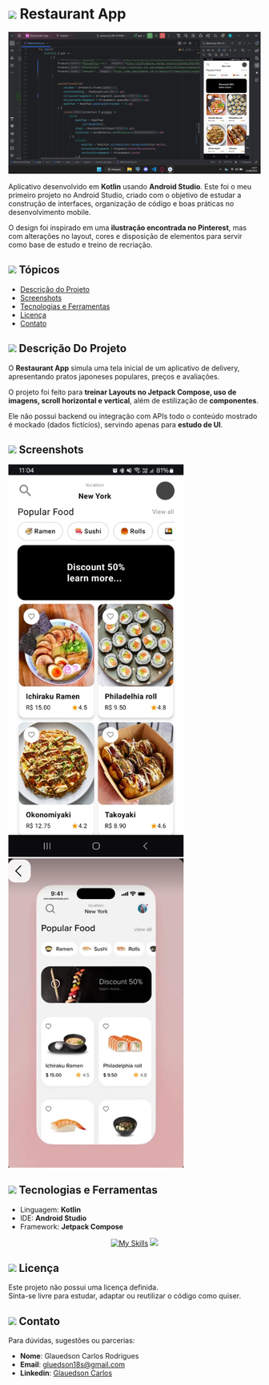 # <img src="https://www.pikpng.com/pngl/b/36-369676_food-court-icon-png-png-download-app-icon.png" width="26px"> Restaurant App

<img src="./github/codeApp.png" >

Aplicativo desenvolvido em **Kotlin** usando **Android Studio**.
Este foi o meu primeiro projeto no Android Studio, criado com o objetivo de estudar a construção de interfaces, organização de código e boas práticas no desenvolvimento mobile.

O design foi inspirado em uma **ilustração encontrada no Pinterest**, mas com alterações no layout, cores e disposição de elementos para servir como base de estudo e treino de recriação.

## <img src="https://www.pikpng.com/pngl/b/36-369676_food-court-icon-png-png-download-app-icon.png" width="20px"> Tópicos

- [Descrição do Projeto](#descricao)
- [Screenshots](#screenshots)
- [Tecnologias e Ferramentas](#tecnologias)
- [Licença](#licença)
- [Contato](#contato)

<h2 id="descricao">
  <img src="https://www.pikpng.com/pngl/b/36-369676_food-court-icon-png-png-download-app-icon.png" width="20px"> Descrição Do Projeto
</h2>

O **Restaurant App** simula uma tela inicial de um aplicativo de delivery, apresentando pratos japoneses populares, preços e avaliações.

O projeto foi feito para **treinar Layouts no Jetpack Compose, uso de imagens, scroll horizontal e vertical**, além de estilização de **componentes**.

Ele não possui backend ou integração com APIs todo o conteúdo mostrado é mockado (dados fictícios), servindo apenas para **estudo de UI**.

<h2 id="screenshots">
  <img src="https://www.pikpng.com/pngl/b/36-369676_food-court-icon-png-png-download-app-icon.png" width="20px"> Screenshots
</h2>

<div class="desktop">
  <img src="./github/App.jpeg" alt="Foto do app" width="350"/>
  <img src="./github/Ui.jpeg" alt="design" width="350"/>
</div>

<h2 id="tecnologias">
  <img src="https://www.pikpng.com/pngl/b/36-369676_food-court-icon-png-png-download-app-icon.png" width="20px"> Tecnologias e Ferramentas
</h2>

- Linguagem: **Kotlin**
- IDE: **Android Studio**
- Framework: **Jetpack Compose**

<div align="center">

[![My Skills](https://skillicons.dev/icons?i=kotlin,androidstudio)](https://skillicons.dev)
<img src="https://downloads.marketplace.jetbrains.com/files/18409/809206/icon/default.png" width=50px/>
</div>

<h2 id="licenca">
  <img src="https://www.pikpng.com/pngl/b/36-369676_food-court-icon-png-png-download-app-icon.png" width="20px"> Licença
</h2>

Este projeto não possui uma licença definida.  
Sinta-se livre para estudar, adaptar ou reutilizar o código como quiser.


<h2 id="contato">
  <img src="https://www.pikpng.com/pngl/b/36-369676_food-court-icon-png-png-download-app-icon.png" width="20px"> Contato
</h2>

Para dúvidas, sugestões ou parcerias:

- **Nome**: Glauedson Carlos Rodrigues  
- **Email**: gluedson18s@gmail.com  
- **Linkedin**: [Glauedson Carlos](https://www.linkedin.com/in/glauedson-carlos-89875b258/)
